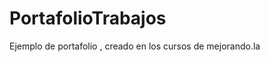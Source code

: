 PortafolioTrabajos
==================

Ejemplo de portafolio , creado en los cursos de mejorando.la
